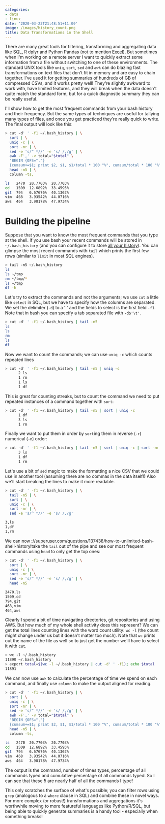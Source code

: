 ```yaml
---
categories:
- data
- linux
date: '2020-03-23T21:48:51+11:00'
image: /images/history_count.png
title: Data Transformations in the Shell
---
```


There are many great tools for filtering, transforming and aggregating data like SQL, R dplyr and Python Pandas (not to mention [Excel](/using-excel.mmark)).
But sometimes when I'm working on a remote server I want to quickly extract some information from a file without switching to one of these environments.
The standard UNIX tools like `uniq`, `sort`, `sed` and `awk` can do blazing fast transformations on text files that don't fit in memory and are easy to chain together.
I've used it for getting summaries of hundreds of GB of compressed CSVs, and it works pretty well!
They're slightly awkward to work with, have limited features, and they will break when the data doesn't quite match the standard form, but for a quick diagnostic summary they can be really useful.

I'll show how to get the most frequent commands from your bash history and their frequency.
But the same types of techniques are useful for tallying many types of files, and once you get practiced they're really quick to write.
The final output will look like this:


```bash
> cut -d' ' -f1 ~/.bash_history | \
  sort | \
  uniq -c | \
  sort -nr | \
  sed -e 's/^ *//' -e 's/ /,/g' | \
  awk -F',' -v total="$total" \
  'BEGIN {OFS=","} 
  {cumsum+=$1; print $2, $1, $1/total * 100 "%", cumsum/total * 100 "%"}' | \
  head -n5 | \
  column -ts,

ls   2470  20.7703%  20.7703%
cd   1509  12.6892%  33.4595%
git  794   6.67676%  40.1362%
vim  468   3.93542%  44.0716%
aws  464   3.90178%  47.9734%
```

# Building the pipeline


Suppose that you want to know the most frequent commands that you type at the shell.
If you use bash your recent commands will be stored in `~/.bash_history` (and you can configure it to store [all your history](https://superuser.com/questions/137438/how-to-unlimited-bash-shell-history)).
You can glimpse the most recent commands with `tail` which prints the first few rows (similar to `limit` in most SQL engines).

```bash
> tail -n5 ~/.bash_history
ls
ls ~/tmp
rm ~/tmp/*
ls ~/tmp
df -h
```

Let's try to extract the commands and not the arguments; we use `cut` a little like `select` in SQL, but we have to specify how the columns are separated.
We set the delimiter (`-d`) to a ' ' and the fields to select is the first field `-f1`.
Note that in bash you can specify a tab separated file with `-d$'\t'`.

```bash
> cut -d' ' -f1 ~/.bash_history | tail -n5
ls
ls
rm
ls
df
```

Now we want to count the commands; we can use `uniq -c` which counts repeated lines

```bash
> cut -d' ' -f1 ~/.bash_history | tail -n5 | uniq -c
      2 ls
      1 rm
      1 ls
      1 df
```

This is great for counting streaks, but to count the command we need to put repeated instances of a command together with `sort`:

```bash
> cut -d' ' -f1 ~/.bash_history | tail -n5 | sort | uniq -c
      1 df
      3 ls
      1 rm
```

Finally we want to put them in order by `sort`ing them in reverse (`-r`) numerical (`-n`) order:

```bash
> cut -d' ' -f1 ~/.bash_history | tail -n5 | sort | uniq -c | sort -nr
      3 ls
      1 df
      1 rm
```

Let's use a bit of `sed` magic to make the formatting a nice CSV that we could use in another tool (assuming there are no commas in the data itself!)
Also we'll start breaking the lines to make it more readable.

```bash
> cut -d' ' -f1 ~/.bash_history | \
  tail -n5 | \
  sort | \
  uniq -c | \
  sort -nr | \
  sed -e 's/^ *//' -e 's/ /,/g'

3,ls
1,df
1,rm
```

We can now ://superuser.com/questions/137438/how-to-unlimited-bash-shell-historyltake the `tail` out of the pipe and see our most frequent commands using `head` to only get the top ones:

```bash
> cut -d' ' -f1 ~/.bash_history | \
  sort | \
  uniq -c | \
  sort -nr | \
  sed -e 's/^ *//' -e 's/ /,/g' | \
  head -n5

2470,ls
1509,cd
794,git
468,vim
464,aws
```

Clearly I spend a bit of time navigating directories, git repositories and using AWS.
But how much of my whole shell activity does this represent?
We can get the total lines counting lines with the word count utility: `wc -l` (the count might change under us but it doesn't matter too much).
Note that `wc` prints out the name of the file as well so to just get the number we'll have to select it with `cut`.

```bash
> wc -l ~/.bash_history
11890 ~/.bash_history
> export total=$(wc -l ~/.bash_history | cut -d' ' -f1); echo $total
11891
```

We can now use `awk` to calculate the percentage of time we spend on each command, and finally use `column` to make the output aligned for reading.

```bash
> cut -d' ' -f1 ~/.bash_history | \
  sort | \
  uniq -c | \
  sort -nr | \
  sed -e 's/^ *//' -e 's/ /,/g' | \
  awk -F',' -v total="$total" \
  'BEGIN {OFS=","}
  {cumsum+=$1; print $2, $1, $1/total * 100 "%", cumsum/total * 100 "%"}' | \
  head -n5 | \
  column -ts,

ls   2470  20.7703%  20.7703%
cd   1509  12.6892%  33.4595%
git  794   6.67676%  40.1362%
vim  468   3.93542%  44.0716%
aws  464   3.90178%  47.9734%
```

The output is the command, number of times types, percentage of all commands typed and cumulative percentage of all commands typed.
So I can see that these 5 are nearly half of all the commands I type!

This only scratches the surface of what's possible; you can filter rows using `grep` (analogous to a `where` clause in SQL) and combine these in novel ways.
For more complex (or robust!) transformations and aggregations it's worthwhile moving to more featureful languages like Python/R/SQL, but being able to quickly generate summaries is a handy tool - especially when something breaks!